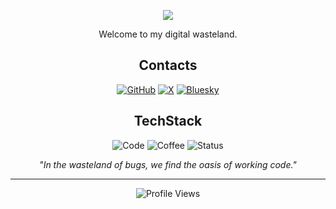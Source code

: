 <p align="center">
  <img src="https://readme-typing-svg.demolab.com?font=Fira+Code&duration=3000&pause=250&color=8B259C&center=true&multiline=true&width=435&height=55&lines=WasteLandR-dev;%E2%98%95+Depressed+software+engineer"/>
</p>
<div align="center">
  
Welcome to my digital wasteland.

## Contacts

[![GitHub](https://img.shields.io/badge/GitHub-181717?style=for-the-badge&logo=github&logoColor=white&logoWidth=20&labelColor=181717&color=181717&borderRadius=15)](https://github.com/WasteLandR-dev)
[![X](https://img.shields.io/badge/X-000000?style=for-the-badge&logo=x&logoColor=white&logoWidth=20&labelColor=000000&color=000000&borderRadius=15)](https://x.com/WasteLandR_dev)
[![Bluesky](https://img.shields.io/badge/Bluesky-3686f7?style=for-the-badge&logo=bluesky&logoColor=white&logoWidth=20&labelColor=3686f7&color=3686f7&borderRadius=15)](https://bsky.app/profile/wastelandr.bsky.social)

## TechStack

![Code](https://img.shields.io/badge/Code-Learning%20Every%20Day-brightgreen?style=flat-square&logoWidth=20&borderRadius=10)
![Coffee](https://img.shields.io/badge/Fuel-Coffee%20%E2%98%95-brown?style=flat-square&logoWidth=20&borderRadius=10)
![Status](https://img.shields.io/badge/Status-Debugging%20Life-yellow?style=flat-square&logoWidth=20&borderRadius=10)

</div>



<div align="center">
  <i>"In the wasteland of bugs, we find the oasis of working code."</i>
</div>

---

<div align="center">
  
  ![Profile Views](https://komarev.com/ghpvc/?username=WasteLandR-dev&color=8B259C&style=flat-square)
  
</div>
